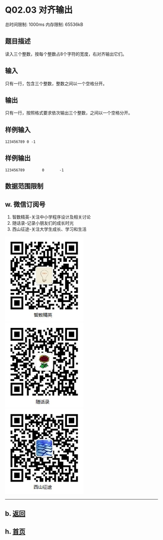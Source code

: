 # Q02.03 对齐输出

总时间限制: 1000ms 内存限制: 65536kB

## 题目描述

读入三个整数，按每个整数占8个字符的宽度，右对齐输出它们。

## 输入

只有一行，包含三个整数，整数之间以一个空格分开。

## 输出

只有一行，按照格式要求依次输出三个整数，之间以一个空格分开。

## 样例输入

    123456789 0 -1

## 样例输出

    123456789        0       -1

## 数据范围限制

## w. 微信订阅号

1. 智数精英-关注中小学程序设计及相关讨论
2. 随话录-记录小朋友们的成长时光
2. 西山征途-关注大学生成长、学习和生活

![欢迎关注“智数精英”订阅号](../../assets/me/img/idea8.jpg)
![欢迎关注“随话录”订阅号](../../assets/me/img/shl8.jpg)
![欢迎关注“西山征途”订阅号](../../assets/me/img/xszt8.jpg)

----------

## b. [返回](../)
    
## h. [首页](../../)

